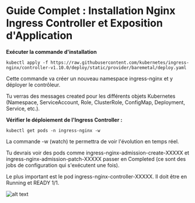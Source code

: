#  Guide Complet : Installation Nginx Ingress Controller et Exposition d'Application

__Exécuter la commande d'installation__

`````
kubectl apply -f https://raw.githubusercontent.com/kubernetes/ingress-nginx/controller-v1.10.0/deploy/static/provider/baremetal/deploy.yaml
``````

Cette commande va créer un nouveau namespace ingress-nginx et y déployer le contrôleur.  

Tu verras des messages created pour les différents objets Kubernetes (Namespace, ServiceAccount, Role, ClusterRole, ConfigMap, Deployment, Service, etc.).

**Vérifier le déploiement de l'Ingress Controller :**

```````
kubectl get pods -n ingress-nginx -w
```````


La commande -w (watch) te permettra de voir l'évolution en temps réel.  

Tu devrais voir des pods comme ingress-nginx-admission-create-XXXXX et ingress-nginx-admission-patch-XXXXX passer en Completed (ce sont des jobs de configuration qui s'exécutent une fois).  

Le plus important est le pod ingress-nginx-controller-XXXXX. Il doit être en Running et READY 1/1.  


![alt text](ingress.PNG)
